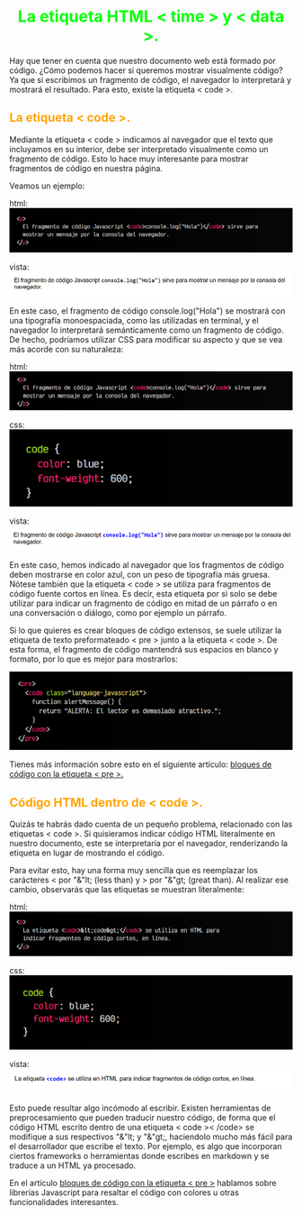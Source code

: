 # <span style="color:lime"><center>La etiqueta HTML < time > y < data >.<center></center></span>

Hay que tener en cuenta que nuestro documento web está formado por código. ¿Cómo podemos hacer si queremos mostrar visualmente código? Ya que si escribimos un fragmento de código, el navegador lo interpretará y mostrará el resultado. Para esto, existe la etiqueta < code >.

## <span style="color:orange">La etiqueta < code >.</span>
Mediante la etiqueta < code > indicamos al navegador que el texto que incluyamos en su interior, debe ser interpretado visualmente como un fragmento de código. Esto lo hace muy interesante para mostrar fragmentos de código en nuestra página.

Veamos un ejemplo:

html:
![alt text](./imagenes-la-etiqueta-html-code/image.png)

vista:
![alt text](./imagenes-la-etiqueta-html-code/image-1.png)

En este caso, el fragmento de código console.log("Hola") se mostrará con una tipografía monoespaciada, como las utilizadas en terminal, y el navegador lo interpretará semánticamente como un fragmento de código. De hecho, podríamos utilizar CSS para modificar su aspecto y que se vea más acorde con su naturaleza:

html:
![alt text](./imagenes-la-etiqueta-html-code/image-2.png)

css:
![alt text](./imagenes-la-etiqueta-html-code/image-3.png)

vista:
![alt text](./imagenes-la-etiqueta-html-code/image-4.png)

En este caso, hemos indicado al navegador que los fragmentos de código deben mostrarse en color azul, con un peso de tipografía más gruesa. Nótese también que la etiqueta < code > se utiliza para fragmentos de código fuente cortos en línea. Es decir, esta etiqueta por si solo se debe utilizar para indicar un fragmento de código en mitad de un párrafo o en una conversación o diálogo, como por ejemplo un párrafo.

Si lo que quieres es crear bloques de código extensos, se suele utilizar la etiqueta de texto preformateado < pre > junto a la etiqueta < code >. De esta forma, el fragmento de código mantendrá sus espacios en blanco y formato, por lo que es mejor para mostrarlos:

![alt text](./imagenes-la-etiqueta-html-code/image-5.png)

Tienes más información sobre esto en el siguiente artículo: [bloques de código con la etiqueta < pre >.](https://lenguajehtml.com/html/agrupacion/etiqueta-html-pre/)

## <span style="color:orange">Código HTML dentro de < code >.</span>
Quizás te habrás dado cuenta de un pequeño problema, relacionado con las etiquetas < code >. Si quisieramos indicar código HTML literalmente en nuestro documento, este se interpretaría por el navegador, renderizando la etiqueta en lugar de mostrando el código.

Para evitar esto, hay una forma muy sencilla que es reemplazar los carácteres < por "&"lt; (less than) y > por "&"gt; (great than). Al realizar ese cambio, observarás que las etiquetas se muestran literalmente:

html:
![alt text](./imagenes-la-etiqueta-html-code/image-8.png)

css:
![alt text](./imagenes-la-etiqueta-html-code/image-6.png)

vista:
![alt text](./imagenes-la-etiqueta-html-code/image-7.png)

Esto puede resultar algo incómodo al escribir. Existen herramientas de preprocesamiento que pueden traducir nuestro código, de forma que el código HTML escrito dentro de una etiqueta < code >< /code> se modifique a sus respectivos "&"lt; y "&"gt;, haciendolo mucho más fácil para el desarrollador que escribe el texto. Por ejemplo, es algo que incorporan ciertos frameworks o herramientas donde escribes en markdown y se traduce a un HTML ya procesado.

En el artículo [bloques de código con la etiqueta < pre >](https://lenguajehtml.com/html/agrupacion/etiqueta-html-pre/) hablamos sobre librerías Javascript para resaltar el código con colores u otras funcionalidades interesantes.